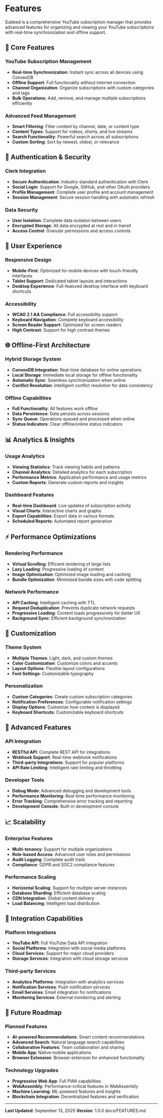 # Features

Subbed is a comprehensive YouTube subscription manager that provides advanced features for organizing and viewing your YouTube subscriptions with real-time synchronization and offline support.

## 🎥 Core Features

### YouTube Subscription Management

- **Real-time Synchronization**: Instant sync across all devices using ConvexDB
- **Offline Support**: Full functionality without internet connection
- **Channel Organization**: Organize subscriptions with custom categories and tags
- **Bulk Operations**: Add, remove, and manage multiple subscriptions efficiently

### Advanced Feed Management

- **Smart Filtering**: Filter content by channel, date, or content type
- **Content Types**: Support for videos, shorts, and live streams
- **Search Functionality**: Powerful search across all subscriptions
- **Custom Sorting**: Sort by newest, oldest, or relevance

## 🔐 Authentication & Security

### Clerk Integration

- **Secure Authentication**: Industry-standard authentication with Clerk
- **Social Login**: Support for Google, GitHub, and other OAuth providers
- **Profile Management**: Complete user profile and account management
- **Session Management**: Secure session handling with automatic refresh

### Data Security

- **User Isolation**: Complete data isolation between users
- **Encrypted Storage**: All data encrypted at rest and in transit
- **Access Control**: Granular permissions and access controls

## 📱 User Experience

### Responsive Design

- **Mobile-First**: Optimized for mobile devices with touch-friendly interfaces
- **Tablet Support**: Dedicated tablet layouts and interactions
- **Desktop Experience**: Full-featured desktop interface with keyboard shortcuts

### Accessibility

- **WCAG 2.1 AA Compliance**: Full accessibility support
- **Keyboard Navigation**: Complete keyboard accessibility
- **Screen Reader Support**: Optimized for screen readers
- **High Contrast**: Support for high contrast themes

## 🌐 Offline-First Architecture

### Hybrid Storage System

- **ConvexDB Integration**: Real-time database for online operations
- **Local Storage**: Immediate local storage for offline functionality
- **Automatic Sync**: Seamless synchronization when online
- **Conflict Resolution**: Intelligent conflict resolution for data consistency

### Offline Capabilities

- **Full Functionality**: All features work offline
- **Data Persistence**: Data persists across sessions
- **Sync Queue**: Operations queued and processed when online
- **Status Indicators**: Clear offline/online status indicators

## 📊 Analytics & Insights

### Usage Analytics

- **Viewing Statistics**: Track viewing habits and patterns
- **Channel Analytics**: Detailed analytics for each subscription
- **Performance Metrics**: Application performance and usage metrics
- **Custom Reports**: Generate custom reports and insights

### Dashboard Features

- **Real-time Dashboard**: Live updates of subscription activity
- **Visual Charts**: Interactive charts and graphs
- **Export Capabilities**: Export data in various formats
- **Scheduled Reports**: Automated report generation

## ⚡ Performance Optimizations

### Rendering Performance

- **Virtual Scrolling**: Efficient rendering of large lists
- **Lazy Loading**: Progressive loading of content
- **Image Optimization**: Optimized image loading and caching
- **Bundle Optimization**: Minimized bundle sizes with code splitting

### Network Performance

- **API Caching**: Intelligent caching with TTL
- **Request Deduplication**: Prevents duplicate network requests
- **Progressive Loading**: Content loads progressively for better UX
- **Background Sync**: Efficient background synchronization

## 🎨 Customization

### Theme System

- **Multiple Themes**: Light, dark, and custom themes
- **Color Customization**: Customize colors and accents
- **Layout Options**: Flexible layout configurations
- **Font Settings**: Customizable typography

### Personalization

- **Custom Categories**: Create custom subscription categories
- **Notification Preferences**: Configurable notification settings
- **Display Options**: Customize how content is displayed
- **Keyboard Shortcuts**: Customizable keyboard shortcuts

## 🔧 Advanced Features

### API Integration

- **RESTful API**: Complete REST API for integrations
- **Webhook Support**: Real-time webhook notifications
- **Third-party Integrations**: Support for popular platforms
- **API Rate Limiting**: Intelligent rate limiting and throttling

### Developer Tools

- **Debug Mode**: Advanced debugging and development tools
- **Performance Monitoring**: Real-time performance monitoring
- **Error Tracking**: Comprehensive error tracking and reporting
- **Development Console**: Built-in development console

## 📈 Scalability

### Enterprise Features

- **Multi-tenancy**: Support for multiple organizations
- **Role-based Access**: Advanced user roles and permissions
- **Audit Logging**: Complete audit trails
- **Compliance**: GDPR and SOC2 compliance features

### Performance Scaling

- **Horizontal Scaling**: Support for multiple server instances
- **Database Sharding**: Efficient database scaling
- **CDN Integration**: Global content delivery
- **Load Balancing**: Intelligent load distribution

## 🔄 Integration Capabilities

### Platform Integrations

- **YouTube API**: Full YouTube Data API integration
- **Social Platforms**: Integration with social media platforms
- **Cloud Services**: Support for major cloud providers
- **Storage Services**: Integration with cloud storage services

### Third-party Services

- **Analytics Platforms**: Integration with analytics services
- **Notification Services**: Push notification services
- **Email Services**: Email integration for notifications
- **Monitoring Services**: External monitoring and alerting

## 🚀 Future Roadmap

### Planned Features

- **AI-powered Recommendations**: Smart content recommendations
- **Advanced Search**: Natural language search capabilities
- **Collaborative Features**: Team collaboration and sharing
- **Mobile App**: Native mobile applications
- **Browser Extension**: Browser extension for enhanced functionality

### Technology Upgrades

- **Progressive Web App**: Full PWA capabilities
- **WebAssembly**: Performance-critical features in WebAssembly
- **Machine Learning**: ML-powered features and insights
- **Blockchain Integration**: Decentralized features and verification

---

**Last Updated**: September 13, 2025
**Version**: 1.0.0</content>
<parameter name="filePath">docs/FEATURES.md
